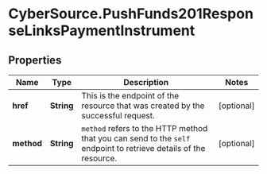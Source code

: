# CyberSource.PushFunds201ResponseLinksPaymentInstrument

## Properties
Name | Type | Description | Notes
------------ | ------------- | ------------- | -------------
**href** | **String** | This is the endpoint of the resource that was created by the successful request. | [optional] 
**method** | **String** | `method` refers to the HTTP method that you can send to the `self` endpoint to retrieve details of the resource. | [optional] 


